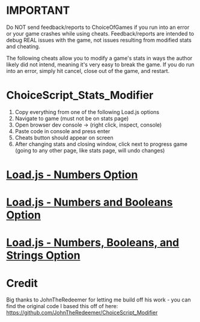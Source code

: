 # IMPORTANT
Do NOT send feedback/reports to ChoiceOfGames if you run into an error or your game crashes while using cheats. Feedback/reports are intended to debug REAL issues with the game, not issues resulting from modified stats and cheating.

The following cheats allow you to modify a game's stats in ways the author likely did not intend, meaning it's very easy to break the game. If you do run into an error, simply hit cancel, close out of the game, and restart.

# ChoiceScript_Stats_Modifier
1. Copy everything from one of the following Load.js options
2. Navigate to game (must not be on stats page)
3. Open browser dev console -> (right click, inspect, console)
4. Paste code in console and press enter
5. Cheats button should appear on screen
6. After changing stats and closing window, click next to progress game (going to any other page, like stats page, will undo changes)

# [Load.js - Numbers Option](https://github.com/WestlyDust/ChoiceScript_Stats_Modifier/tree/main/CheatNumbers/Load.js)
# [Load.js - Numbers and Booleans Option](https://github.com/WestlyDust/ChoiceScript_Stats_Modifier/tree/main/CheatNumbers%26Booleans/Load.js)
# [Load.js - Numbers, Booleans, and Strings Option](https://github.com/WestlyDust/ChoiceScript_Stats_Modifier/tree/main/CheatNumbers%26Booleans%26Strings/Load.js)

# Credit
Big thanks to JohnTheRedeemer for letting me build off his work - you can find the original code I based this off of here: https://github.com/JohnTheRedeemer/ChoiceScript_Modifier
